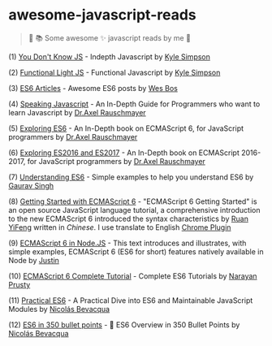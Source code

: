# awesome-javascript-reads

> :notebook_with_decorative_cover: :books: Some awesome :sparkles: javascript reads by me :ghost:

(1) [You Don't Know JS](https://github.com/getify/You-Dont-Know-JS) - Indepth Javascript by [Kyle Simpson](https://github.com/getify/)

(2) [Functional Light JS](https://github.com/getify/Functional-Light-JS) - Functional Javascript by [Kyle Simpson](https://github.com/getify/)

(3) [ES6 Articles](https://github.com/wesbos/es6-articles) - Awesome ES6 posts by [Wes Bos](https://github.com/wesbos)

(4) [Speaking Javascript](http://speakingjs.com/es5/index.html) - An In-Depth Guide for Programmers who want to learn Javascript by [Dr.Axel Rauschmayer](https://github.com/rauschma)

(5) [Exploring ES6](http://exploringjs.com/es6/index.html) - An In-Depth book on ECMAScript 6, for JavaScript programmers by [Dr.Axel Rauschmayer](https://github.com/rauschma)

(6) [Exploring ES2016 and ES2017](http://exploringjs.com/es2016-es2017/index.html) - An In-Depth book on ECMAScript 2016-2017, for JavaScript programmers by [Dr.Axel Rauschmayer](https://github.com/rauschma)

(7) [Understanding ES6](https://github.com/sgaurav/understanding-es6) - Simple examples to help you understand ES6 by [Gaurav Singh](https://github.com/sgaurav)

(8) [Getting Started with ECMAScript 6](http://es6.ruanyifeng.com/) - "ECMAScript 6 Getting Started" is an open source JavaScript language tutorial, a comprehensive introduction to the new ECMAScript 6 introduced the syntax characteristics by [Ruan YiFeng](https://github.com/ruanyf) written in *Chinese*. I use translate to English [Chrome Plugin](https://chrome.google.com/webstore/detail/google-translate/aapbdbdomjkkjkaonfhkkikfgjllcleb)

(9) [ECMAScript 6 in Node.JS](https://github.com/JustinDrake/node-es6-examples) - This text introduces and illustrates, with simple examples, ECMAScript 6 (ES6 for short) features natively available in Node by [Justin](https://github.com/JustinDrake)

(10) [ECMAScript 6 Complete Tutorial](http://qnimate.com/post-series/ecmascript-6-complete-tutorial/) - Complete ES6 Tutorials by [Narayan Prusty](http://qnimate.com/author/narayanrusty/)

(11) [Practical ES6](https://ponyfoo.com/books/practical-es6/chapters#toc) - A Practical Dive into ES6 and Maintainable JavaScript Modules by [Nicolás Bevacqua](https://github.com/bevacqua)

(12) [ES6 in 350 bullet points](https://github.com/bevacqua/es6) - :star2: ES6 Overview in 350 Bullet Points by [Nicolás Bevacqua](https://github.com/bevacqua)